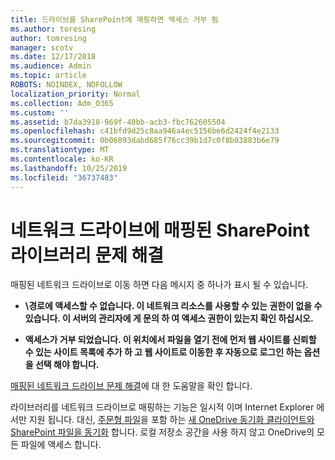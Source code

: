 ```yaml
---
title: 드라이브를 SharePoint에 매핑하면 액세스 거부 됨
ms.author: toresing
author: tomresing
manager: scotv
ms.date: 12/17/2018
ms.audience: Admin
ms.topic: article
ROBOTS: NOINDEX, NOFOLLOW
localization_priority: Normal
ms.collection: Adm_O365
ms.custom: ''
ms.assetid: b7da3918-969f-40bb-acb3-fbc762605504
ms.openlocfilehash: c41bfd9d25c8aa946a4ec5156be6d2424f4e2133
ms.sourcegitcommit: 0b06093dabd685f76cc39b1d7c0f8b03883b6e79
ms.translationtype: MT
ms.contentlocale: ko-KR
ms.lasthandoff: 10/25/2019
ms.locfileid: "36737483"
---
```

# <a name="fix-problems-with-sharepoint-libraries-mapped-to-network-drives"></a>네트워크 드라이브에 매핑된 SharePoint 라이브러리 문제 해결

매핑된 네트워크 드라이브로 이동 하면 다음 메시지 중 하나가 표시 될 수 있습니다.
  
- **\\경로에 액세스할 수 없습니다. 이 네트워크 리소스를 사용할 수 있는 권한이 없을 수 있습니다. 이 서버의 관리자에 게 문의 하 여 액세스 권한이 있는지 확인 하십시오.**

- **액세스가 거부 되었습니다. 이 위치에서 파일을 열기 전에 먼저 웹 사이트를 신뢰할 수 있는 사이트 목록에 추가 하 고 웹 사이트로 이동한 후 자동으로 로그인 하는 옵션을 선택 해야 합니다.**

[매핑된 네트워크 드라이브 문제 해결](https://docs.microsoft.com/sharepoint/support/administration/troubleshoot-mapped-network-drives)에 대 한 도움말을 확인 합니다.
  
라이브러리를 네트워크 드라이브로 매핑하는 기능은 일시적 이며 Internet Explorer 에서만 지원 됩니다. 대신, [주문형 파일](https://support.office.com/article/0e6860d3-d9f3-4971-b321-7092438fb38e.aspx)을 포함 하는 [새 OneDrive 동기화 클라이언트와 SharePoint 파일을 동기화](https://support.office.com/article/6de9ede8-5b6e-4503-80b2-6190f3354a88.aspx) 합니다. 로컬 저장소 공간을 사용 하지 않고 OneDrive의 모든 파일에 액세스 합니다.
  